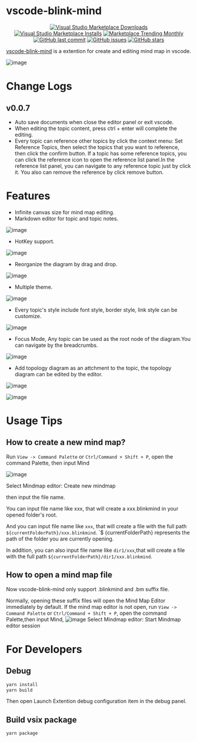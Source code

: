 # vscode-blink-mind

<p align="center">
<a href="https://marketplace.visualstudio.com/items?itemName=awehook.vscode-blink-mind" target="__blank"><img src="https://img.shields.io/visual-studio-marketplace/d/awehook.vscode-blink-mind.svg?color=4bdbe3" alt="Visual Studio Marketplace Downloads" /></a>
<a href="https://marketplace.visualstudio.com/items?itemName=awehook.vscode-blink-mind" target="__blank"><img src="https://img.shields.io/visual-studio-marketplace/i/awehook.vscode-blink-mind.svg?color=63ba83" alt="Visual Studio Marketplace Installs" /></a>
<a href="https://marketplace.visualstudio.com/items?itemName=awehook.vscode-blink-mind" target="__blank"><img src="https://vsmarketplacebadge.apphb.com/trending-monthly/awehook.vscode-blink-mind.svg?color=a1b858" alt="Marketplace Trending Monthly" /></a>
<br/>
<a href="https://github.com/awehook/vscode-blink-mind" target="__blank"><img src="https://img.shields.io/github/last-commit/awehook/vscode-blink-mind.svg?color=a38eed" alt="GitHub last commit" /></a>
<a href="https://github.com/awehook/vscode-blink-mind/issues" target="__blank"><img src="https://img.shields.io/github/issues/awehook/vscode-blink-mind.svg?color=c977be" alt="GitHub issues" /></a>
<a href="https://github.com/awehook/vscode-blink-mind" target="__blank"><img alt="GitHub stars" src="https://img.shields.io/github/stars/awehook/vscode-blink-mind?style=social"></a>
</p>


[vscode-blink-mind](https://github.com/awehook/vscode-blink-mind) is a extention for create and editing mind map in vscode.

![image](https://github.com/awehook/images/raw/master/vscode-blink-mind/webpack-mindmap.png)

# Change Logs
## v0.0.7
- Auto save documents when close the editor panel or exit vscode.
- When editing the topic content, press ctrl + enter will complete the editing.
- Every topic can reference other topics by click the context menu: Set Reference Topics, then select the topics that you want to reference, then click the confirm button. If a topic has some reference topics, you can click the reference icon to open the reference list panel.In the reference list panel, you can navigate to any reference topic just by click it. You also can remove the reference by click remove button.

# Features

- Infinite canvas size for mind map editing.
- Markdown editor for topic and topic notes. 

![image](https://github.com/awehook/images/raw/master/vscode-blink-mind/rich-mark-down-editor.png)
- HotKey support. 

![image](https://github.com/awehook/images/raw/master/blink-mind/hotkey.png)

- Reorganize the diagram by drag and drop. 

![image](https://github.com/awehook/images/raw/master/blink-mind/drag-and-drop.png)
- Multiple theme. 

![image](https://github.com/awehook/images/raw/master/blink-mind/blink-mind-theme.png)
- Every topic's style include font style, border style, link style can be customize. 

![image](https://github.com/awehook/images/raw/master/blink-mind/style-editor.png)
- Focus Mode, Any topic can be used as the root node of the diagram.You can navigate by the breadcrumbs. 

![image](https://github.com/awehook/images/raw/master/blink-mind/focus-mode.png)

- Add topology diagram as an attchment to the topic, the topology diagram can be edited by the editor.

![image](https://github.com/awehook/images/raw/master/vscode-blink-mind/context-menu-edit-topology.png)

![image](https://github.com/awehook/images/raw/master/vscode-blink-mind/topology-diagram.png)


# Usage Tips

##  How to create a new mind map?

Run `View -> Command Palette` or `Ctrl/Command + Shift + P`, open the command Palette, then input Mind

![image](https://github.com/awehook/images/raw/master/vscode-blink-mind/create-new-mindmap.png)

Select Mindmap editor: Create new mindmap

then input the file name.

You can input file name like xxx, that will create a xxx.blinkmind in your opened folder's root.

And you can input file name like `xxx`, that will create a file with the full path `${currentFolderPath}/xxx.blinkmind`. `$ {currentFolderPath} represents the path of the folder you are currently opening.

In addition, you can also input file name like `dir1/xxx`,that will create a file with the full path `${currentFolderPath}/dir1/xxx.blinkmind`.

## How to open a mind map file

Now vscode-blink-mind only support .blinkmind and .bm suffix file.

Normally, opening these suffix files will open the Mind Map Editor immediately by default. If the mind map editor is not open, run `View -> Command Palette` or `Ctrl/Command + Shift + P`, open the command Palette,then input Mind, 
![image](https://github.com/awehook/images/raw/master/vscode-blink-mind/create-new-mindmap.png)
Select Mindmap editor: Start Mindmap editor session

# For Developers
## Debug
```bash
yarn install
yarn build
```
Then open Launch Extention debug configuration item in the debug panel.

## Build vsix package
```
yarn package
```







